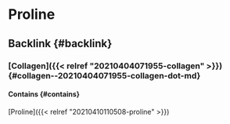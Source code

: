 # Proline


## Backlink {#backlink}


### [Collagen]({{< relref "20210404071955-collagen" >}}) {#collagen--20210404071955-collagen-dot-md}


#### Contains {#contains}

[Proline]({{< relref "20210410110508-proline" >}})
